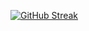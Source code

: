 
<a href="https://git.io/streak-stats"><img src="https://streak-stats.demolab.com?user=FaisalIrfan258&theme=radical" alt="GitHub Streak" /></a>
